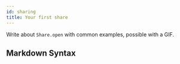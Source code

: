 ```yaml
---
id: sharing
title: Your first share
---
```


Write about `Share.open` with common examples, possible with a GIF.

## Markdown Syntax